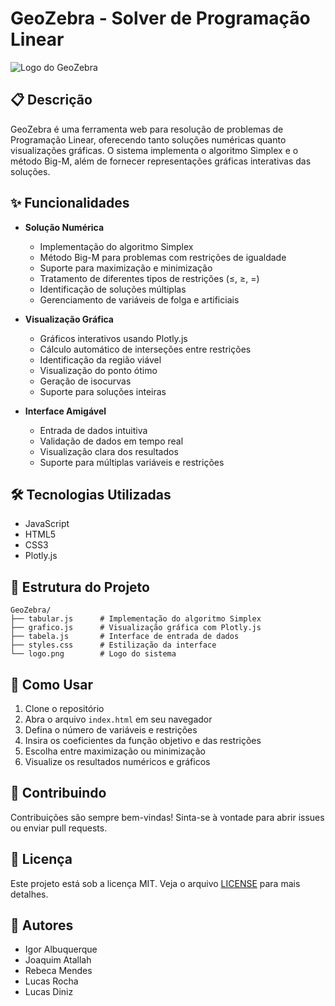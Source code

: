 # GeoZebra - Solver de Programação Linear

![Logo do GeoZebra](logo.png)

## 📋 Descrição

GeoZebra é uma ferramenta web para resolução de problemas de Programação Linear, oferecendo tanto soluções numéricas quanto visualizações gráficas. O sistema implementa o algoritmo Simplex e o método Big-M, além de fornecer representações gráficas interativas das soluções.

## ✨ Funcionalidades

- **Solução Numérica**
  - Implementação do algoritmo Simplex
  - Método Big-M para problemas com restrições de igualdade
  - Suporte para maximização e minimização
  - Tratamento de diferentes tipos de restrições (≤, ≥, =)
  - Identificação de soluções múltiplas
  - Gerenciamento de variáveis de folga e artificiais

- **Visualização Gráfica**
  - Gráficos interativos usando Plotly.js
  - Cálculo automático de interseções entre restrições
  - Identificação da região viável
  - Visualização do ponto ótimo
  - Geração de isocurvas
  - Suporte para soluções inteiras

- **Interface Amigável**
  - Entrada de dados intuitiva
  - Validação de dados em tempo real
  - Visualização clara dos resultados
  - Suporte para múltiplas variáveis e restrições

## 🛠️ Tecnologias Utilizadas

- JavaScript
- HTML5
- CSS3
- Plotly.js

## 📁 Estrutura do Projeto

```
GeoZebra/
├── tabular.js      # Implementação do algoritmo Simplex
├── grafico.js      # Visualização gráfica com Plotly.js
├── tabela.js       # Interface de entrada de dados
├── styles.css      # Estilização da interface
└── logo.png        # Logo do sistema
```

## 🚀 Como Usar

1. Clone o repositório
2. Abra o arquivo `index.html` em seu navegador
3. Defina o número de variáveis e restrições
4. Insira os coeficientes da função objetivo e das restrições
5. Escolha entre maximização ou minimização
6. Visualize os resultados numéricos e gráficos

## 🤝 Contribuindo

Contribuições são sempre bem-vindas! Sinta-se à vontade para abrir issues ou enviar pull requests.

## 📝 Licença

Este projeto está sob a licença MIT. Veja o arquivo [LICENSE](LICENSE) para mais detalhes.

## 👥 Autores

- Igor Albuquerque
- Joaquim Atallah
- Rebeca Mendes
- Lucas Rocha
- Lucas Diniz
